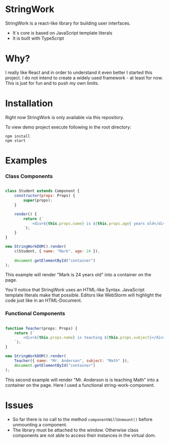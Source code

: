 # StringWork  

StringWork is a react-like library for building user interfaces.<br>

* It´s core is based on JavaScript template literals
* It is built with TypeScript

# Why?

I really like React and in order to understand it even better 
I started this project. I do not intend to create a widely used 
framework - at least for now. This is just for fun and to push my own limits.

# Installation

Right now StringWork is only available via this repository. 

To view demo project execute following in the root directory:

```shell
npm install
npm start
```

# Examples

### Class Components

```javascript

class Student extends Component {
    constructor(props: Props) {
        super(props);
    }

    render() {
        return (`
            <div>${this.props.name} is ${this.props.age} years old</div>
        `);
    }
}

new StringWorkDOM().render(
    c(Student, { name: "Mark", age: 24 }),
    
    document.getElementById("container")
);

``` 
This example will render "Mark is 24 years old" into a container on the page.

You´ll  notice that StringWork uses an HTML-like Syntax. 
JavaScript template literals make that possible. Editors like WebStorm will highlight 
the code just like in an HTML-Document.

### Functional Components

```javascript

function Teacher(props: Props) {
    return (`
        <div>${this.props.name} is teaching ${this.props.subject}</div>
    `);
}

new StringWorkDOM().render(
    Teacher({ name: "Mr. Anderson", subject: "Math" }),
    document.getElementById("container")
);

``` 

This second example will render "Mr. Anderson is is teaching Math" into a container on the page.
Here I used a functional string-work-component.

# Issues 

* So far there is no call to the method `componentWillUnmount()` 
  before unmounting a component.
* The library must be attached to the window. Otherwise class components 
are not able to access their instances in the virtual dom. 
  


  


  






  

